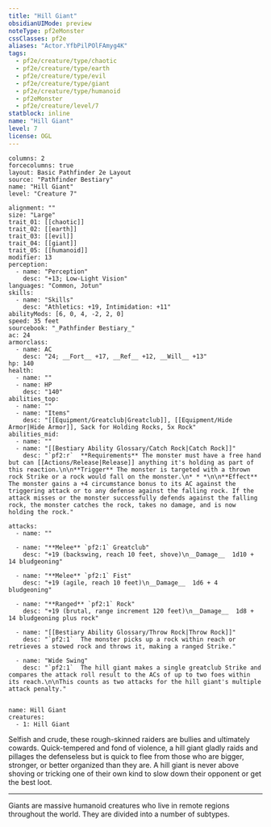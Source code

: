 ```yaml
---
title: "Hill Giant"
obsidianUIMode: preview
noteType: pf2eMonster
cssClasses: pf2e
aliases: "Actor.YfbPilPOlFAmyg4K" 
tags:
  - pf2e/creature/type/chaotic
  - pf2e/creature/type/earth
  - pf2e/creature/type/evil
  - pf2e/creature/type/giant
  - pf2e/creature/type/humanoid
  - pf2eMonster
  - pf2e/creature/level/7
statblock: inline
name: "Hill Giant"
level: 7
license: OGL
---
```


```statblock
columns: 2
forcecolumns: true
layout: Basic Pathfinder 2e Layout
source: "Pathfinder Bestiary"
name: "Hill Giant"
level: "Creature 7"

alignment: ""
size: "Large"
trait_01: [[chaotic]]
trait_02: [[earth]]
trait_03: [[evil]]
trait_04: [[giant]]
trait_05: [[humanoid]]
modifier: 13
perception:
  - name: "Perception"
    desc: "+13; Low-Light Vision"
languages: "Common, Jotun"
skills:
  - name: "Skills"
    desc: "Athletics: +19, Intimidation: +11"
abilityMods: [6, 0, 4, -2, 2, 0]
speed: 35 feet
sourcebook: "_Pathfinder Bestiary_"
ac: 24
armorclass:
  - name: AC
    desc: "24; __Fort__ +17, __Ref__ +12, __Will__ +13"
hp: 140
health:
  - name: ""
  - name: HP
    desc: "140"
abilities_top:
  - name: ""
  - name: "Items"
    desc: "[[Equipment/Greatclub|Greatclub]], [[Equipment/Hide Armor|Hide Armor]], Sack for Holding Rocks, 5x Rock"
abilities_mid:
  - name: ""
  - name: "[[Bestiary Ability Glossary/Catch Rock|Catch Rock]]"
    desc: "`pf2:r`  **Requirements** The monster must have a free hand but can [[Actions/Release|Release]] anything it's holding as part of this reaction.\n\n**Trigger** The monster is targeted with a thrown rock Strike or a rock would fall on the monster.\n* * *\n\n**Effect** The monster gains a +4 circumstance bonus to its AC against the triggering attack or to any defense against the falling rock. If the attack misses or the monster successfully defends against the falling rock, the monster catches the rock, takes no damage, and is now holding the rock."

attacks:
  - name: ""

  - name: "**Melee** `pf2:1` Greatclub"
    desc: "+19 (backswing, reach 10 feet, shove)\n__Damage__  1d10 + 14 bludgeoning"

  - name: "**Melee** `pf2:1` Fist"
    desc: "+19 (agile, reach 10 feet)\n__Damage__  1d6 + 4 bludgeoning"

  - name: "**Ranged** `pf2:1` Rock"
    desc: "+19 (brutal, range increment 120 feet)\n__Damage__  1d8 + 14 bludgeoning plus rock"

  - name: "[[Bestiary Ability Glossary/Throw Rock|Throw Rock]]"
    desc: "`pf2:1`  The monster picks up a rock within reach or retrieves a stowed rock and throws it, making a ranged Strike."

  - name: "Wide Swing"
    desc: "`pf2:1`  The hill giant makes a single greatclub Strike and compares the attack roll result to the ACs of up to two foes within its reach.\n\nThis counts as two attacks for the hill giant's multiple attack penalty."
 
```

```encounter-table
name: Hill Giant
creatures:
  - 1: Hill Giant
```



Selfish and crude, these rough-skinned raiders are bullies and ultimately cowards. Quick-tempered and fond of violence, a hill giant gladly raids and pillages the defenseless but is quick to flee from those who are bigger, stronger, or better organized than they are. A hill giant is never above shoving or tricking one of their own kind to slow down their opponent or get the best loot.

* * *

Giants are massive humanoid creatures who live in remote regions throughout the world. They are divided into a number of subtypes.
